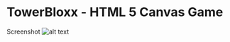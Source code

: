 # TowerBloxx - HTML 5 Canvas Game

Screenshot
![alt text](https://github.com/webdevpark/TowerBloxx/blob/master/screen.png&raw=true "Screenshot of application")
